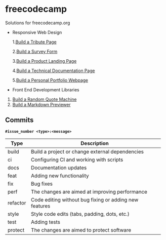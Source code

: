 # freecodecamp
Solutions for freecodecamp.org
- Responsive Web Design

  1.[Build a Tribute Page](https://www.freecodecamp.org/learn/responsive-web-design/responsive-web-design-projects/build-a-tribute-page "Build a Tribute Page")

  2.[Build a Survey Form](https://www.freecodecamp.org/learn/responsive-web-design/responsive-web-design-projects/build-a-survey-form "Build a Survey Form")

  3.[Build a Product Landing Page](https://www.freecodecamp.org/learn/responsive-web-design/responsive-web-design-projects/build-a-product-landing-page "Build a Product Landing Page")

  4.[Build a Technical Documentation Page](https://www.freecodecamp.org/learn/responsive-web-design/responsive-web-design-projects/build-a-technical-documentation-page "Build a Technical Documentation Page")

  5.[Build a Personal Portfolio Webpage](https://www.freecodecamp.org/learn/responsive-web-design/responsive-web-design-projects/build-a-personal-portfolio-webpage "Build a Personal Portfolio Webpage")

 - Front End Development Libraries
 
  1. [Build a Random Quote Machine](https://www.freecodecamp.org/learn/front-end-libraries/front-end-libraries-projects/build-a-random-quote-machine "Build a Random Quote Machine")                                                                                                                                
  2. [Build a Markdown Previewer](https://www.freecodecamp.org/learn/front-end-libraries/front-end-libraries-projects/build-a-markdown-previewer "Build a Markdown Previewer")


## Commits
**```#issue_number <type>:<message>```**

| Type | Description |
| ------ | ------ |
| build | Build a project or change external dependencies |
| ci | Configuring CI and working with scripts |
| docs | Documentation updates |
| feat | Adding new functionality |
| fix | Bug fixes |
| perf | The changes are aimed at improving performance |
| refactor | Code editing without bug fixing or adding new features |
| style | Style code edits (tabs, padding, dots, etc.) |
| test | Adding tests |
| protect| The changes are aimed to protect software |
